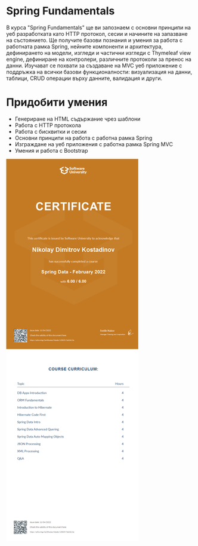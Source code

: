# Spring Fundamentals
В курса "Spring Fundamentals" ще ви запознаем с основни принципи на уеб разработката като HTTP протокол, сесии и начините на запазване на състоянието. Ще получите базови познания и умения за работа с работната рамка Spring, нейните компоненти и архитектура, дефинирането на модели, изгледи и частични изгледи с Thymeleaf view engine, дефиниране на контролери, различните протоколи за пренос на данни. Изучават се похвати за създаване на MVC уеб приложение с поддръжка на всички базови функционалности: визуализация на данни, таблици, CRUD операции върху данните, валидация и други.
# Придобити умения
* Генериране на HTML съдържание чрез шаблони
* Работа с HTTP протокола
* Работа с бисквитки и сесии
* Основни принципи на работа с работна рамка Spring
* Изграждане на уеб приложения с работна рамка Spring MVC
* Умения и работа с Bootstrap

![Certicicate](https://github.com/NikolayKostadinov/Java-Spring-Data/blob/main/FinalExam/Spring%20Data%20-%20February%202022%20-%20Certificate.jpeg)
